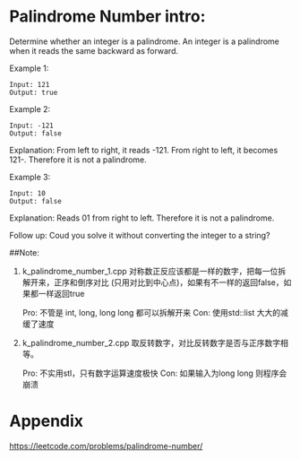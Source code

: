 # Palindrome Number intro:
Determine whether an integer is a palindrome. An integer is a palindrome when it reads the same backward as forward.

Example 1:
```
Input: 121
Output: true
```

Example 2:
```
Input: -121
Output: false
```
Explanation: From left to right, it reads -121. From right to left, it becomes 121-. Therefore it is not a palindrome.

Example 3:
```
Input: 10
Output: false
```
Explanation: Reads 01 from right to left. Therefore it is not a palindrome.

Follow up:
Coud you solve it without converting the integer to a string?


##Note:
1. k_palindrome_number_1.cpp
	对称数正反应该都是一样的数字，把每一位拆解开来，正序和倒序对比 (只用对比到中心点)，如果有不一样的返回false，如果都一样返回true

	Pro: 不管是 int, long, long long 都可以拆解开来
	Con: 使用std::list<short> 大大的减缓了速度

2. k_palindrome_number_2.cpp
	取反转数字，对比反转数字是否与正序数字相等。

	Pro: 不实用stl，只有数字运算速度极快
	Con: 如果输入为long long 则程序会崩溃

# Appendix
https://leetcode.com/problems/palindrome-number/